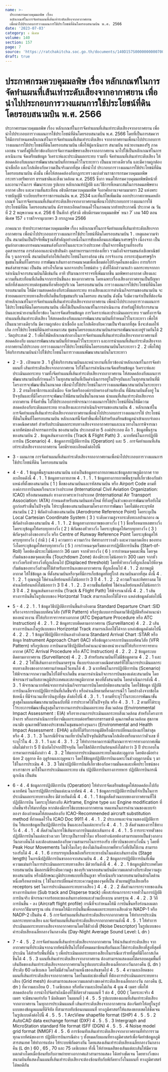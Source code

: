 ```yaml
---
name: >-
  ประกาศกรมควบคุมมลพิษ เรื่อง
  หลักเกณฑ์ในการจัดทำแผนที่เส้นเท่าระดับเสียงจากอากาศยาน
  เพื่อนำไปประกอบการวางแผนการใช้ประโยชน์ที่ดินโดยรอบสนามบิน พ.ศ. 2566
date: '2023-07-03'
category: ง พิเศษ
volume: 140
section: 157
page: 7
source: 'https://ratchakitcha.soc.go.th/documents/140D157S0000000000700.pdf'
draft: true
---
```


# ประกาศกรมควบคุมมลพิษ เรื่อง หลักเกณฑ์ในการจัดทำแผนที่เส้นเท่าระดับเสียงจากอากาศยาน เพื่อนำไปประกอบการวางแผนการใช้ประโยชน์ที่ดินโดยรอบสนามบิน พ.ศ. 2566

ประกาศกรมควบคุมมลพิษ เรื่อง หลักเกณฑ์ในการจัดทำแผนที่เส้นเท่าระดับเสียงจากอากาศยาน เพื่อนำไปประกอบการวางแผนการใช้ประโยชน์ที่ดินโดยรอบสนามบิน พ.ศ. 2566 โดยที่เป็นการสมควรให้มีการกำหนดหลักเกณฑ์ในการจัดทำแผนที่เส้นเท่าระดับเสียง จากอากาศยานเพื่อนาไปประกอบการวางแผนการใช้ประโยชน์ที่ดินโดยรอบสนามบิน เพื่อให้ผู้ดาเนินการ สนามบิน หน่วยงานของรัฐ ภาคเอกชน รวมทั้งผู้ที่เกี่ยวข้องกับการจัดการมลพิษทางเสียงจากอากาศยาน นาไปใช้เป็นหลักเกณฑ์ในการดาเนินงาน จัดเตรียมข้อมูล วิเคราะห์และประเมินผลกระทบ รวมทั้ง จัดทำแผนที่เส้นเท่าระดับเสียง ให้สอดคล้องกับแผนการพัฒนาสนามบินที่กาหนดไว้ในระยะยาว เป็นแนวทางเดียวกัน และมีความถูกต้อง น่าเชื่อถือ และใกล้เคียงกับความเป็นจริงมากที่สุด เพื่อนำไป ประกอบการวางแผนการใช้ประโยชน์ที่ดินโดยรอบสนามบิน ดังนั้น เพื่อให้สอดคล้องกับกฎกระทรวงแบ่งส่วนราชการกรมควบคุมมลพิษ กระทรวงทรัพยากร ธรรมชาติและสิ่งแวดล้อม พ.ศ. 2565 ซึ่งกา หนดให้กรมควบคุมมลพิษมีหน้าที่และอานาจในการ พัฒนาระบบ รูปแบบ หลักเกณฑ์ปฏิบัติ และวิธีการที่เหมาะสมในการลดมลพิษทางอากาศ เสียง และความสั่นสะเทือน อธิบดีกรมควบคุมมลพิษ จึงอาศัยอานาจตามมาตรา 32 แห่งพระราชบัญญัติ ระเบียบบริหารราชการแผ่นดิน พ.ศ. 2534 และที่แก้ไขเพิ่มเติม ออกประกาศกาหนดหลักเกณฑ์ ในการจัดทาแผนที่เส้นเท่าระดับเสียงจากอากาศยานเพื่อนาไปประกอบการวางแผนการใช้ประโยชน์ที่ดิน โดยรอบสนามบิน ดังรายละเอียดกำหนดไว้ในภาคผนวกท้ายประกาศนี้ ประกาศ ณ วันที่ 2 2 พฤษภาคม พ.ศ. 256 6 ปิ่นสักก์ สุรัสวดี อธิบดีกรมควบคุมมลพิษ ้ หนา 7 ่ เลม 140 ตอนพิเศษ 157 ง ราชกิจจานุเบกษา 3 กรกฎาคม 2566

ภาคผนวก ท้ายประกาศกรมควบคุมมลพิษ เรื่อง หลักเกณฑ์ในการจัดทําแผนที่เส้นเท่าระดับเสียงจากอากาศยาน เพื่อนําไปประกอบการวางแผนการใช้ประโยชน์ที่ดินโดยรอบสนามบิน 1 . เหตุผลความจําเป็น สนามบินเป็นปัจจัยพื้นฐานที่สําคัญอย่างหนึ่งในการขับเคลื่อนและพัฒนาเศรษฐกิจ เนื่องจาก เป็นศูนย์กลางของการคมนาคมขนส่งทั้งภายในและระหว่างประเทศ เป็นกิจการพื้นฐานที่รองรับ อุตสาหกรรม การส่งออกและนําเข้าสินค้า อุตสาหกรรมการท่องเที่ยว รวมถึงกิจกรรมขนส่งเชิงพาณิชย์อื่น ๆ นอกจากนี้ สนามบินยังก่อให้เกิดประโยชน์ในทางอ้อม เช่น การจ้างงาน การกระตุ้นเศรษฐกิจชุมชนในพื้นที่โดยรอบ การพัฒนาเส้นทางการคมนาคมเพื่อเชื่อมต่อไปยังจุดอื่นของเมือง การบริการขนส่งสาธารณะ เป็นต้น อย่างไรก็ตาม นอกจากประโยชน์ต่าง ๆ ดังที่ได้กล่าวมาแล้ว ผลกระทบจากการดําเนินกิจการสนามบินก็มีเช่นกัน อาทิ ปริมาณการจราจรที่เพิ่มมากขึ้น มลพิษทางอากาศ เสียงและความสั่นสะเทือนที่เกิดขึ้นจากการบินขึ้นลง ของอากาศยาน โดยเฉพาะเรื่องเสียงอากาศยานเป็นปัญหาหลักที่ส่งผลกระทบต่อชุมชนที่อาศัยอยู่บริเวณ โดยรอบสนามบิน การวางแผนการใช้ประโยชน์ที่ดินโดยรอบสนามบิน ให้มีความสอดคล้องกับระดับผลกระทบ ทางเสียงและการดําเนินกิจกรรมของสนามบิน จะช่วยลดผลกระทบทางเสียงที่เกิดขึ้นกับชุมชนบริเวณโดยรอบ สนามบิน ดังนั้น จึงมีความจําเป็นที่ต้องจัดทําหลักเกณฑ์ในการจัดทําแผนที่เส้นเท่าระดับเสียงจากอากาศยาน เพื่อนําไปประกอบการวางแผนการใช้ประโยชน์ที่ดินโดยรอบสนามบิน เพื่อใช้เป็นหลักเกณฑ์ในการดําเนินงาน สําหรับผู้ให้บริการสนามบินและหน่วยงานที่เกี่ยวข้อง ในการจัดเตรียมข้อมูล การวิเคราะห์และประเมินผลกระทบ รวมทั้งการจัดทําแผนที่เส้นเท่าระดับเสียง ให้สอดคล้องกับแผนการพัฒนาสนามบินที่กําหนดไว้ในระยะยาว เพื่อให้เป็นแนวทางเดียวกัน มีความถูกต้อง น่าเชื่อถือ และใกล้เคียงกับความเป็นจริงมากที่สุด ซึ่งจะส่งผลให้เกิด การใช้ประโยชน์ที่ดินอย่างเหมาะสม ชุมชนโดยรอบและสนามบินสามารถพัฒนาและอยู่ร่วมกันได้ 2 . วัตถุประสงค์ 2 . 1 เพื่อให้มีหลักเกณฑ์กลางในการจัดทําแผนที่เส้นเท่าระดับเสียงจากอากาศยานที่สอดคล้องกับ แผนการพัฒนาสนามบินที่กําหนดไว้ในระยะยาว และการนําแผนที่เส้นเท่าระดับเสียงจากอากาศยานไปประกอบ การวางแผนการใช้ประโยชน์ที่ดินโดยรอบสนามบินในระยะยาว 2 . 2 เพื่อให้ผู้ให้บริการสนามบินนําไปใช้ประโยชน์ในการวางแผนพัฒนาสนามบินในระยะยาว

- 2 - 3 . เป้าหมาย 3 . 1 ผู้ให้บริการสนามบินและหน่วยงานที่เกี่ยวข้องนําหลักเกณฑ์ในการจัดทําแผนที่ เส้นเท่าระดับเสียงจากอากาศยาน ไปใช้ในการดําเนินงานจัดเตรียมข้อมูล วิเคราะห์และประเมินผลกระทบ รวมทั้งจัดทําแผนที่เส้นเท่าระดับเสียงจากอากาศยาน ให้สอดคล้องกับแผนการพัฒนาสนามบินที่กําหนดไว้ ในทุกสนามบินที่เปิดดําเนินการอยู่ในปัจจุบันและในทุกสนามบินที่มีโครงการจะพัฒนาขึ้นในอนาคต เพื่อนําไปใช้ประโยชน์ในการวางแผนพัฒนาสนามบินในระยะยาว 3 . 2 กรมโยธาธิการและผังเมือง จังหวัดหรือองค์กรปกครองส่วนท้องถิ่น ที่มีสนามบินตั้งอยู่ ในปัจจุบันและที่มีโครงการจะพัฒนาให้มีสนามบินขึ้นในอนาคต นําแผนที่เส้นเท่าระดับเสียงจากอากาศยาน ที่จัดทําขึ้น ไปใช้ประกอบการพิจารณาวางแผนการใช้ประโยชน์ที่ดินให้มีความสอดคล้องกับระดับผลกระทบ ทางเสียงและการดําเนินกิจกรรมของสนามบิน 4 . หลักเกณฑ์ในการจัดทําแผนที่เส้นเท่าระดับเสียงจากอากาศยานเพื่อนําไปประกอบการวางแผนการใช้ ประโยชน์ที่ดินในพื้นที่โดยรอบสนามบิน หลักเกณฑ์นี้จัดทําขึ้นเพื่อใช้สําหรับเตรียมข้อมูลนําเข้าแบบจําลองทางคณิตศาสตร์ สําหรับประเมินผลกระทบทางเสียงจากอากาศยานและแนวทางในการพิจารณาฉากทัศน์ของกิจกรรมการบิน ของสนามบิน ประกอบด้วย 5 องค์ประกอบ คือ 1 . ข้อมูลพื้นฐานของสนามบิน 2 . ข้อมูลเส้นทางการบิน (Track & Flight Path) 3 . ฉากทัศน์ในการปฏิบัติการบิน (Scenario) 4 . ข้อมูลการปฏิบัติการบิน (Operation) และ 5 . การจัดทําแผนที่เส้นเท่าระดับเสียงจากอากาศยาน โดยมีรายละเอียดดังต่อไปนี้

- 3 - แผนภาพ การจัดทําแผนที่เส้นเท่าระดับเสียงจากอากาศยานเพื่อนําไปประกอบการวางแผนการใช้ประโยชน์ที่ดิน โดยรอบสนามบิน

- 4 - 4 . 1 ข้อมูลพื้นฐานของสนามบิน แบ่งเป็นข้อมูลทางกายภาพและข้อมูลสภาพภูมิอากาศ รายละเอียดดังนี้ 4 . 1 . 1 ข้อมูลทางกายภาพ 4 . 1 . 1 . 1 ข้อมูลทางกายภาพพื้นฐานที่เกี่ยวข้องกับตําแหน่งที่ตั้งของสนามบิน ( 1 ) ชื่อของสนามบินและรหัสสนามบิน หรือ Airport Code ตามที่ องค์การการบินพลเรือนระหว่างประเทศ (International Civil Aviation Organization: ICAO) หรือสมาคมขนส่ง ทางอากาศระหว่างประเทศ (International Air Transport Association: IATA) กําหนดสําหรับสนามบินแห่งใหม่ ที่ยังอยู่ในช่วงของการพัฒนาหรือยังไม่ถูกก่อสร้างขึ้นในปัจจุบัน ให้ระบุชื่อของสนามบินตามโครงการการพัฒนา โดยไม่ต้องระบุรหัสสนามบิน ( 2 ) พิกัดอ้างอิงของสนามบิน (Aerodrome Reference Point) โดยระบุเป็น Local Cartesian Coordinate System ( 3 ) ระดับความสูงจากระดับทะเลปานกลาง ณ พิกัดอ้างอิงของสนามบิน 4 . 1 . 1 . 2 ข้อมูลทางกายภาพของทางวิ่ง ( 1 ) ชื่อหรือหมายเลขทางวิ่ง โดยระบุข้อมูลให้ครบทุกทางวิ่ง ( 2 ) พิกัดของหัวทางวิ่ง โดยระบุข้อมูลให้ครบทุกทางวิ่ง ( 3 ) พิกัดจุดอ้างอิงของทางวิ่ง หรือ Centre of Runway Reference Point โดยระบุข้อมูลให้ครบทุกทางวิ่ง ( ถ้ามี ) ( 4 ) ความยาว ความกว้าง ทิศทางการวางตัว และความลาดเอียง ของทางวิ่งโดยระบุข้อมูลให้ครบทุกทางวิ่ง ( 5 ) การกําหนดจุดเริ่มของการปฏิบัติการบินขึ้น (Start-of-Roll) โดยต้องมีระยะไม่น้อยกว่า 36 เมตร จากหัวทางวิ่ง ( 6 ) การกําหนดจุดแตะพื้น โดยจุดเริ่มต้นของเขตจุดแตะพื้น (Touchdown Zone) ต้องมีระยะไม่น้อยกว่า 300 เมตร จากหัวทางวิ่งหรือหัวทางวิ่งที่ถูกเลื่อนไป (Displaced threshold) โดยที่หัวทางวิ่งที่ถูกเลื่อนไปคือจุดเริ่มต้นของทางวิ่งส่วนที่ใช้สําหรับการบินลงของอากาศยาน ที่ถูกเลื่อนไป 4 . 1 . 2 สภาพภูมิอากาศ ให้ใช้ข้อมูล ณ ที่ตั้งสนามบินหรือจุดที่มีการเก็บข้อมูลที่อยู่ใกล้ สนามบินมากที่สุด ดังนี้ 4 . 1 . 2 . 1 อุณหภูมิ ใช้ค่าเฉลี่ยย้อนหลังไม่น้อยกว่า 3 ปี 4 . 1 . 2 . 2 ความเร็วและทิศทางลม ใช้ค่าเฉลี่ยย้อนหลังไม่น้อยกว่า 3 ปี 4 . 1 . 2 . 3 ความชื้นสัมพัทธ์ ใช้ค่าเฉลี่ยย้อนหลังไม่น้อยกว่า 3 ปี 4 . 2 ข้อมูลเส้นทางการบิน (Track & Flight Path) ให้พิจารณาดังนี้ 4 . 2 . 1 เส้นทางการบินขึ้นในรูปแบบของ Horizontal Track สามารถเลือกใช้ได้จาก แหล่งข้อมูลดังต่อไปนี้

- 5 - 4 . 2 . 1 . 1 ข้อมูลวิธีปฏิบัติการบินขึ้นอ้างอิงตาม Standard Departure Chart :SID หรือวงจรการบินแบบทัศนวิสัย (VFR Pattern) หรือรูปแบบการบินตามวิธีปฏิบัติหรือคําแนะนําของหน่วยงาน ที่ให้บริการจราจรทางอากาศ (ATC Departure Procedure หรือ ATC Instruction) 4 . 2 . 1 . 2 ข้อมูลระบบติดตามอากาศยาน (Surveillance) 4 . 2 . 2 เส้นทางการบินลงในรูปแบบของ Horizontal Track สามารถเลือกใช้ได้จาก แหล่งข้อมูลดังต่อไปนี้ 4 . 2 . 2 . 1 ข้อมูลวิธีปฏิบัติการบินลงอ้างอิงตาม Standard Arrival Chart :STAR หรือข้อมูล Instrument Approach Chart (IAC) หรือข้อมูลวงจรการบินแบบทัศนวิสัย (VFR Pattern) หรือรูปแบบ การบินตามวิธีปฏิบัติหรือคําแนะนําของหน่วยงานที่ให้บริการจราจรทางอากาศ (ATC Arrival Procedure หรือ ATC Instruction) 4 . 2 . 2 . 2 ข้อมูลระบบติดตามอากาศยาน (Surveillance) 4 . 2 . 3 สําหรับสนามบินที่ไม่มีข้อมูลตาม 4 . 2 . 1 และ 4 . 2 . 2 ให้ใช้เส้นทางการบินมาตรฐาน ที่แบบจําลองทางคณิตศาสตร์ที่ใช้ในการประเมินผลกระทบทางเสียงของอากาศยานกําหนดไว้แทนได้ 4 . 3 ฉากทัศน์ในการปฏิบัติการบิน (Scenario) ให้พิจารณาจากความเป็นไปได้ที่จะเกิดขึ้น ตามการดําเนินกิจการการบินของแต่ละสนามบิน โดยพิจารณาร่วมกับสภาพภูมิประเทศและสภาพภูมิอากาศ ของที่ตั้งสนามบิน โดยดําเนินการดังนี้ 4 . 3 . 1 พิจารณาฉากทัศน์จากการดําเนินกิจกรรมการบินโดยปกติของสนามบิน โดยใช้ข้อมูล ปฏิบัติการบินเฉลี่ยจากปฏิบัติการบินที่เกิดขึ้นจริง หรือค่าเฉลี่ยตามที่คาดการณ์ไว้ โดยอ้างอิงจากข้อใดข้อหนึ่ง ที่มีจํานวนเที่ยวบินสูงที่สุด ดังต่อไปนี้ 4 . 3 . 1 . 1 ตามที่ระบุไว้ในระยะการพัฒนาขั้นสูงสุดในแผนพัฒนาสนามบินฉบับที่มี การประกาศใช้ในปัจจุบัน หรือ 4 . 3 . 1 . 2 ตามที่ได้ระบุไว้ระยะการพัฒนาขั้นสูงสุดในรายงานการประเมินผลกระทบ สิ่งแวดล้อม (Environmental Impact Assessment : EIA) หรือรายงานการประเมินผลกระทบสิ่งแวดล้อม สําหรับโครงการ กิจการ หรือการดําเนินการที่อาจมีผลกระทบต่อทรัพยากรธรรมชาติ คุณภาพสิ่งแวดล้อม สุขภาพ อนามัย คุณภาพชีวิตของประชาชนในชุมชนอย่างรุนแรง (Environmental and Health Impact Assessment : EHIA) ฉบับที่ได้รับการอนุมัติหรือมีการเปลี่ยนแปลงแก้ไขล่าสุด หรือ 4 . 3 . 1 . 3 ในกรณีที่จํานวนเที่ยวบินในปัจจุบันมีปริมาณใกล้เคียงหรือมากกว่าตัวเลข ที่ระบุไว้ใน 4 . 3 . 1 . 1 และ 4 . 3 . 1 . 2 ให้ทําการคาดการณ์ปริมาณการจราจรทางอากาศเพิ่มเติมไม่ต่ํากว่า 5 ปี นับถัดไปจากปีปัจจุบัน โดยใช้สถิติการบินย้อนหลังไม่ต่ํากว่า 3 ปี ประกอบในการคาดการณ์ดังกล่าว 4 . 3 . 2 ให้แยกการประเมินผลกระทบในแต่ละฤดูกาล โดยต้องมีอย่างน้อย 2 ฤดูกาล คือ ฤดูร้อนและฤดูหนาว โดยใช้ข้อมูลปฏิบัติการบินเฉพาะในช่วงฤดูกาลนั้น ๆ มาใช้ในการประเมิน 4 . 3 . 3 ไม่นําปฏิบัติการบินที่เกี่ยวข้องกับความมั่นคงและเพื่อประโยชน์ของทางราชการ มาใช้ในการประเมินผลกระทบ เช่น ปฏิบัติการบินทางการทหาร ปฏิบัติการบินกรณีฉุกเฉิน เป็นต้น

- 6 - 4 . 4 ข้อมูลการปฏิบัติการบิน (Operation) ให้ทําการจัดเตรียมข้อมูลให้สอดคล้องไปกับฉากทัศน์ ในการปฏิบัติการบินแต่ละฉากทัศน์ 4 . 4 . 1 ข้อมูลการปฏิบัติการบินที่จําเป็นในการประเมินผลกระทบทางเสียง มีด้วยกันดังนี้ 4 . 4 . 1 . 1 ข้อมูลสัดส่วนแบบของอากาศยานที่ใช้ปฏิบัติการบิน โดยระบุให้ตรงกับ Airframe, Engine type และ Engine modification ที่เกิดขึ้นจริงให้มากที่สุด หากต้องมีการใช้แบบของอากาศยาน ทดแทนในการคํานวณของแบบจําลองฯ ต้องกําหนดให้สอดคล้องกับ ICAO-Recommended aircraft substitution method ที่กําหนดไว้ใน ICAO Doc 9911 4 . 4 . 1 . 2 ประเภทและจํานวนของปฏิบัติการบิน ให้แยกข้อมูลเป็นปฏิบัติการบิน ขึ้นและลงในแต่ละทางวิ่ง 4 . 4 . 1 . 3 สัดส่วนของการใช้ทางวิ่ง 4 . 4 . 1 . 4 สัดส่วนในการใช้เส้นทางการบินแต่ละเส้นทาง 4 . 4 . 1 . 5 การกระจายตัวของปฏิบัติการบินในแต่ละช่วงเวลา ให้ระบุเป็นรายชั่วโมง หรืออย่างน้อยต้องสามารถแยกเป็นช่วงกลางวันกลางคืนได้ และต้องสอดคล้องกับความสามารถในการรองรับ เที่ยวบินของทางวิ่งนั้น ๆ โดยที่ Peak Hour Movements ในชั่วโมงใดๆ ต้องไม่เกินศักยภาพที่ทางวิ่งที่เปิดใช้งาน สามารถรองรับได้ 4 . 4 . 1 . 6 การบรรทุกเชื้อเพลิงหรือระยะทางบินในแต่ละเส้นทางบิน (Stage length) ในกรณีปฏิบัติการบินขาออกจากสนามบิน 4 . 4 . 2 ข้อมูลการปฏิบัติการบินที่เพิ่มความแม่นยําในการประเมินผลกระทบทางเสียง มีด้วยกันดังนี้ 4 . 4 . 2 . 1 ข้อมูลภูมิประเทศโดยรอบสนามบิน มีผลกรณีที่ระดับความสูง ของบริเวณรอบสนามบินมีความแตกต่างกับระดับความสูงของสนามบิน หรือมีลักษณะภูมิประเทศแบบที่เป็นภูเขา หรือเนินบริเวณรอบสนามบินด้านใดด้านหนึ่งหรือหลายด้าน ( ใช้ในการเปลี่ยนค่าระยะความสูงของจุดที่เป็น ตัวแทนผู้รับเสียงหรือ receptors set ในการประเมินผลกระทบทางเสียง ) 4 . 4 . 2 . 2 สัดส่วนการกระจายของเส้นทางการบินย่อย (Sub track and Disperse track) เพื่อสะท้อนการกระจายตัวในการปฏิบัติการบินจริง พิจารณาจากร้อยละของเส้นทางย่อยและส่วนเบี่ยงเบน มาตรฐาน 4 . 4 . 2 . 3 วิถีการบินขึ้น - ลง (Aircraft flight profile) กรณีที่จะกําหนดให้มี การบินขึ้นหรือร่อนลงแตกต่างจากวิธีมาตรฐาน เช่น กําหนดให้มีการบินขึ้นเพื่อลดผลกระทบทางเสียงด้วย NADP-1 หรือ NADP-2 เป็นต้น 4 . 5 การจัดทําแผนที่เส้นเท่าระดับเสียงจากอากาศยาน ให้ทําการประเมินผลกระทบทางเสียง และจัดทําแผนที่เส้นเท่าระดับเสียงจากอากาศยานดังนี้ 4 . 5 . 1 ให้ทําการประเมินผลกระทบทางเสียงจากอากาศยานโดยใช้ตัวบ่งชี้ (Noise Descriptor) ในรูปแบบของค่าระดับเสียงเฉลี่ยกลางวันกลางคืน (Day-Night Average Sound Level: L dn )

- 7 - 4 . 5 . 2 การจัดทําแผนที่เส้นเท่าระดับเสียงจากอากาศยาน ให้นําเส้นเท่าระดับเสียง จากอากาศยานที่ประเมินจากฉากทัศน์ที่เป็นไปได้ทั้งหมดมาซ้อนทับกันและใช้ค่าระดับเสียงที่สูงที่สุดที่ประเมิน ได้สําหรับพื้นที่นั้น ๆ เพื่อประเมินผลกระทบทางเสียงในกรณีเลวร้ายที่สุดที่มีโอกาสเกิดขึ้นได้ 4 . 5 . 3 แผนที่เส้นเท่าระดับเสียงจากอากาศยาน ต้องสามารถแสดงผลได้ครอบคลุมพื้นที่ เส้นปิดของเส้นเท่าระดับเสียงจากอากาศยานในรูปแบบระดับเสียงเฉลี่ยกลางวันกลางคืน (L dn ) ที่ระดับ 60 เดซิเบลเอ โดยไม่มีส่วนใดส่วนหนึ่งของเส้นขาดไป 4 . 5 . 4 ความละเอียดของแผนที่เส้นเท่าระดับเสียงจากอากาศยาน โดยในแต่ละช่องพื้นที่ ที่ต้องการประเมินผลกระทบทางเสียง (Grid mesh) ต้องสามารถแสดงความแตกต่างของค่าระดับเสียงเฉลี่ยกลางวัน กลางคืน (L dn ) ที่ความละเอียด 0 . 1 เดซิเบลเอ หรือที่ความละเอียดไม่เกิน 4 คูณ 4 เมตร เพื่อให้สอดคล้องกับ การนําไปจัดทําผังเมืองที่ใช้อัตราส่วนแผนที่ 1 ต่อ 4 , 000 ( โดยระยะจริง 4 เมตร จะมีขนาดเท่ากับ 1 มิลลิเมตร ในแผนที่ ) 4 . 5 . 5 รูปแบบของแผนที่เส้นเท่าระดับเสียงจากอากาศยาน ในทุกการประเมินแผนที่ เส้นเท่าระดับเสียงจากอากาศยาน ต้องจัดทําให้อยู่ในรูปแบบของข้อมูลแผนที่ดิจิทัล ที่สามารถทับซ้อนบนแผนที่ ทางภูมิศาสตร์ให้แสดงขอบเขตได้ชัดเจน ในรูปแบบดังต่อไปนี้ 4 . 5 . 5 . 1 ArcView shapefile format (SHP) 4 . 5 . 5 . 2 AutoCAD data exchange format (DXF) 4 . 5 . 5 . 3 Intergraph and MicroStation standard file format ISFF (DGN) 4 . 5 . 5 . 4 Noise model grid format (NMGF) 4 . 5 . 6 การซ้อนทับเส้นเท่าระดับเสียงจากอากาศยานที่ทําการรวมทุกฉากทัศน์ของการ ปฏิบัติการบินกรณีต่าง ๆ ทั้งหมดกับแผนที่ทางภูมิศาสตร์เพื่อจัดทําข้อมูลภูมิสารสนเทศ ให้ทําการแปลง ให้ระบบพิกัดตรงกัน โดยแสดงเส้นเท่าระดับเสียงเฉลี่ยกลางวันกลางคืน (L dn ) 60 , 65 , 70 และ 75 เดซิเบลเอ ทั้งนี้ ให้กําหนดสีของเส้นแต่ละเส้นให้มีความแตกต่างโดยเมื่อซ้อนทับกับภาพถ่ายทางอากาศแล้วสามารถแสดง ได้อย่างชัดเจน โดยทางวิ่งของสนามบินที่แสดงในแผนที่เส้นเท่าระดับเสียงจะต้องซ้อนทับกับพิกัดทางวิ่งในแผนที่ ทางภูมิศาสตร์ได้พอดีกัน
